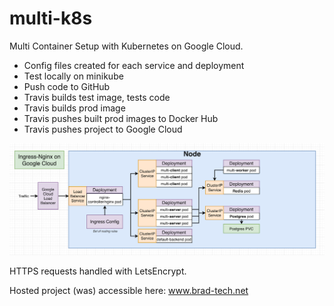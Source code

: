 # multi-k8s

Multi Container Setup with Kubernetes on Google Cloud. 

- Config files created for each service and deployment
- Test locally on minikube
- Push code to GitHub
- Travis builds test image, tests code
- Travis builds prod image
- Travis pushes built prod images to Docker Hub
- Travis pushes project to Google Cloud

![Architecture](https://github.com/bradsorour/multi-k8s/blob/master/resources/images/k8s-multi-docker.png)

HTTPS requests handled with LetsEncrypt.

Hosted project (was) accessible here: www.brad-tech.net
